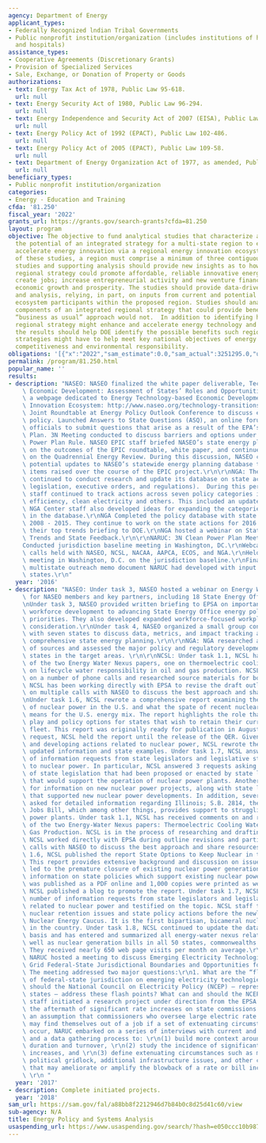 ```yaml
---
agency: Department of Energy
applicant_types:
- Federally Recognized lndian Tribal Governments
- Public nonprofit institution/organization (includes institutions of higher education
  and hospitals)
assistance_types:
- Cooperative Agreements (Discretionary Grants)
- Provision of Specialized Services
- Sale, Exchange, or Donation of Property or Goods
authorizations:
- text: Energy Tax Act of 1978, Public Law 95-618.
  url: null
- text: Energy Security Act of 1980, Public Law 96-294.
  url: null
- text: Energy Independence and Security Act of 2007 (EISA), Public Law 110-140.
  url: null
- text: Energy Policy Act of 1992 (EPACT), Public Law 102-486.
  url: null
- text: Energy Policy Act of 2005 (EPACT), Public Law 109-58.
  url: null
- text: Department of Energy Organization Act of 1977, as amended, Public Law 95-91.
  url: null
beneficiary_types:
- Public nonprofit institution/organization
categories:
- Energy - Education and Training
cfda: '81.250'
fiscal_year: '2022'
grants_url: https://grants.gov/search-grants?cfda=81.250
layout: program
objective: The objective to fund analytical studies that characterize and examine
  the potential of an integrated strategy for a multi-state region to enhance and
  accelerate energy innovation via a regional energy innovation ecosystem.  For purposes
  of these studies, a region must comprise a minimum of three contiguous states.   The
  studies and supporting analysis should provide new insights as to how an integrated
  regional strategy could promote affordable, reliable innovative energy technology;
  create jobs; increase entrepreneurial activity and new venture financing; and promote
  economic growth and prosperity. The studies should provide data-driven insights
  and analysis, relying, in part, on inputs from current and potential energy innovation
  ecosystem participants within the proposed region. Studies should analytically support
  components of an integrated regional strategy that could provide benefits that a
  “business as usual” approach would not.  In addition to identifying how an integrated
  regional strategy might enhance and accelerate energy technology and deployment,
  the results should help DOE identify the possible benefits such regional innovation
  strategies might have to help meet key national objectives of energy security, economic
  competitiveness and environmental responsibility.
obligations: '[{"x":"2022","sam_estimate":0.0,"sam_actual":3251295.0,"usa_spending_actual":100000.0},{"x":"2023","sam_estimate":300000.0,"sam_actual":0.0,"usa_spending_actual":318840.64},{"x":"2024","sam_estimate":0.0,"sam_actual":0.0,"usa_spending_actual":670000.0}]'
permalink: /program/81.250.html
popular_name: ''
results:
- description: "NASEO: NASEO finalized the white paper deliverable, Technology Based\
    \ Economic Development: Assessment of States’ Roles and Opportunities.NASEO launched\
    \ a webpage dedicated to Energy Technology-based Economic Development and the\
    \ Innovation Ecosystem: http://www.naseo.org/technology-transitions. Held NASEO-EPSA\
    \ Joint Roundtable at Energy Policy Outlook Conference to discuss electricity\
    \ policy. Launched Answers to State Questions (ASQ), an online forum for state\
    \ officials to submit questions that arise as a result of the EPA’s Clean Power\
    \ Plan. 3N Meeting conducted to discuss barriers and options under the EPA’s Clean\
    \ Power Plan Rule. NASEO EPIC staff briefed NASEO’s state energy planning lead\
    \ on the outcomes of the EPIC roundtable, white paper, and continued engagement\
    \ on the Quadrennial Energy Review. During this discussion, NASEO colleagues discussed\
    \ potential updates to NASEO’s statewide energy planning database to reflect policy\
    \ items raised over the course of the EPIC project.\r\n\r\nNGA: The NGA Center\
    \ continued to conduct research and update its database on state actions (i.e.,\
    \ legislation, executive orders, and regulations).  During this period, NGA Center\
    \ staff continued to track actions across seven policy categories including energy\
    \ efficiency, clean electricity and others. This included an update for 2015.\
    \ NGA Center staff also developed ideas for expanding the categories included\
    \ in the database.\r\nNGA Completed the policy database with state actions from\
    \ 2008 - 2015. They continue to work on the state actions for 2016. NGA has submitted\
    \ their top trends briefing to DOE.\r\nNGA hosted a webinar on State Energy Policy\
    \ Trends and State Feedback.\r\n\r\nNARUC: 3N Clean Power Plan Meeting Held\r\n\
    Conducted jurisdiction baseline meeting in Washington, DC.\r\nWebcasts and conference\
    \ calls held with NASEO, NCSL, NACAA, AAPCA, ECOS, and NGA.\r\nHeld a follow-up\
    \ meeting in Washington, D.C. on the jurisdiction baseline.\r\nFinalized and performed\
    \ multistate outreach memo document NARUC had developed with input from seven\
    \ states.\r\n"
  year: '2016'
- description: "NASEO: Under task 3, NASEO hosted a webinar on Energy Workforce Development\
    \ for NASEO members and key partners, including 18 State Energy Office registrants.\r\
    \nUnder task 3, NASEO provided written briefing to EPSA on importance of energy\
    \ workforce development to advancing State Energy Office energy policy goals and\
    \ priorities. They also developed expanded workforce-­focused workplan for EPSA\
    \ consideration.\r\nUnder task 4, NASEO organized a small group conference call\
    \ with seven states to discuss data, metrics, and impact tracking associated with\
    \ comprehensive state energy planning.\r\n\r\nNGA: NGA researched a wide array\
    \ of sources and assessed the major policy and regulatory developments in all\
    \ states in the target areas. \r\n\r\nNCSL: Under task 1.1, NCSL has drafted outlines\
    \ of the two Energy Water Nexus papers, one on thermoelectric cooling and one\
    \ on lifecycle water responsibility in oil and gas production. NCSL has participated\
    \ on a number of phone calls and researched source materials for both papers.\
    \ NCSL has been working directly with EPSA to revise the draft outline and participated\
    \ on multiple calls with NASEO to discuss the best approach and share resources.\r\
    \nUnder task 1.6, NCSL rewrote a comprehensive report examining the current state\
    \ of nuclear power in the U.S. and what the spate of recent nuclear plant closures\
    \ means for the U.S. energy mix. The report highlights the role that state legislatures\
    \ play and policy options for states that wish to retain their current nuclear\
    \ fleet. This report was originally ready for publication in August 2016. At EPSA’s\
    \ request, NCSL held the report until the release of the QER. Given the topic\
    \ and developing actions related to nuclear power, NCSL rewrote the report with\
    \ updated information and state examples. Under task 1.7, NCSL answered a number\
    \ of information requests from state legislators and legislative staff related\
    \ to nuclear power. In particular, NCSL answered 3 requests asking for a summary\
    \ of state legislation that had been proposed or enacted by state legislatures\
    \ that would support the operation of nuclear power plants. Another request asked\
    \ for information on new nuclear power projects, along with state legislation\
    \ that supported new nuclear power developments. In addition, several requests\
    \ asked for detailed information regarding Illinois; S.B. 2814, the Future Energy\
    \ Jobs Bill, which among other things, provides support to struggling nuclear\
    \ power plants. Under task 1.1, NCSL has received comments on and revised outlines\
    \ of the two Energy-Water Nexus papers: Thermoelectric Cooling Water in Oil and\
    \ Gas Production. NCSL is in the process of researching and drafting the papers.\
    \ NCSL worked directly with EPSA during outline revisions and participated on\
    \ calls with NASEO to discuss the best approach and share resources. Under task\
    \ 1.6, NCSL published the report State Options to Keep Nuclear in the Energy Mix.\
    \ This report provides extensive background and discussion on issues that have\
    \ led to the premature closure of existing nuclear power generation and provides\
    \ information on state policies which support existing nuclear power. The report\
    \ was published as a PDF online and 1,000 copies were printed as well. In addition,\
    \ NCSL published a blog to promote the report. Under task 1.7, NCSL answered a\
    \ number of information requests from state legislators and legislative staff\
    \ related to nuclear power and testified on the topic. NCSL staff testified on\
    \ nuclear retention issues and state policy actions before the newly created Pennsylvania\
    \ Nuclear Energy Caucus. It is the first bipartisan, bicameral nuclear caucus\
    \ in the country. Under task 1.8, NCSL continued to update the database on a biweekly\
    \ basis and has entered and summarized all energy-water nexus related bills as\
    \ well as nuclear generation bills in all 50 states, commonwealths and territories.\
    \ They received nearly 650 web page visits per month on average.\r\n\r\nNARUC:\
    \ NARUC hosted a meeting to discuss Emerging Electricity Technologies and a Smart\
    \ Grid Federal-State Jurisdictional Boundaries and Opportunities for State Action.\
    \ The meeting addressed two major questions:\r\n1. What are the “flash points”\
    \ of federal-state jurisdiction on emerging electricity technologies?\r\n2. How\
    \ should the National Council on Electricity Policy (NCEP) – representing the\
    \ states – address these flash points? What can and should the NCEP do? \r\nNARUC\
    \ staff initiated a research project under direction from the EPSA office regarding\
    \ the aftermath of significant rate increases on state commissions. Starting from\
    \ an assumption that commissioners who oversee large electric rate or bill increases\
    \ may find themselves out of a job if a set of extenuating circumstances simultaneously\
    \ occur, NARUC embarked on a series of interviews with current and former commissioners\
    \ and a data gathering process to: \r\n(1) build more context around commissioner\
    \ duration and turnover, \r\n(2) study the incidence of significant rate or bill\
    \ increases, and \r\n(3) define extenuating circumstances such as media scrutiny,\
    \ political gridlock, additional infrastructure issues, and other characteristics\
    \ that may ameliorate or amplify the blowback of a rate or bill increase on commissioners.\
    \ \r\n "
  year: '2017'
- description: Complete initiated projects.
  year: '2018'
sam_url: https://sam.gov/fal/a88bb8f2212946d7b84b0c8d25d41c60/view
sub-agency: N/A
title: Energy Policy and Systems Analysis
usaspending_url: https://www.usaspending.gov/search/?hash=e050ccc10b987a3bdea13461958fe00c
---
```

